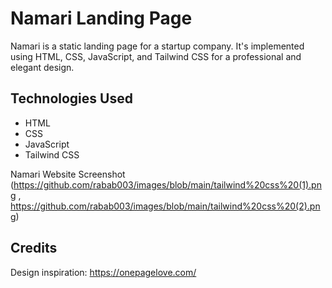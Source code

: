 # Namari Landing Page

Namari is a static landing page for a startup company. It's implemented using HTML, CSS, JavaScript, and Tailwind CSS for a professional and elegant design.

## Technologies Used

- HTML
- CSS
- JavaScript
- Tailwind CSS


Namari Website Screenshot (https://github.com/rabab003/images/blob/main/tailwind%20css%20(1).png  , https://github.com/rabab003/images/blob/main/tailwind%20css%20(2).png)


## Credits


Design inspiration: https://onepagelove.com/
